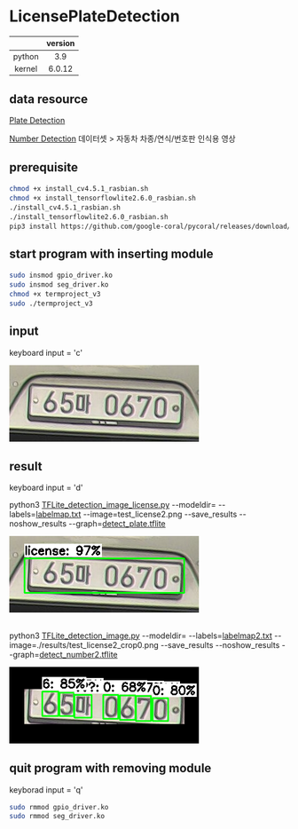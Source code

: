 # LicensePlateDetection
||version|
|:---:|:---:|
|python|3.9|
|kernel|6.0.12|

## data resource
[Plate Detection](https://www.kaggle.com/datasets/andrewmvd/car-plate-detection)

[Number Detection](https://aihub.or.kr/unitysearch/list.do?kwd=%EC%9E%90%EB%8F%99%EC%B0%A8)
데이터셋 > 자동차 차종/연식/번호판 인식용 영상

## prerequisite
```bash
chmod +x install_cv4.5.1_rasbian.sh
chmod +x install_tensorflowlite2.6.0_rasbian.sh
./install_cv4.5.1_rasbian.sh
./install_tensorflowlite2.6.0_rasbian.sh
pip3 install https://github.com/google-coral/pycoral/releases/download/v2.0.0/tflite_runtime-2.5.0.post1-cp39-cp39-linux_armv7l.whl
```
## start program with inserting module
```bash
sudo insmod gpio_driver.ko
sudo insmod seg_driver.ko
chmod +x termproject_v3
sudo ./termproject_v3
```

## input
keyboard input = 'c'

<img src="https://github.com/bert13069598/LicensePlateDetection/blob/master/test_license2.png">

## result
keyboard input = 'd'

python3 [TFLite_detection_image_license.py](https://github.com/bert13069598/LicensePlateDetection/blob/master/TFLite_detection_image_license.py) --modeldir= --labels=[labelmap.txt](https://github.com/bert13069598/LicensePlateDetection/blob/master/labelmap.txt) --image=test_license2.png --save_results --noshow_results --graph=[detect_plate.tflite](https://github.com/bert13069598/LicensePlateDetection/blob/master/detect_plate.tflite)

<img src="https://github.com/bert13069598/LicensePlateDetection/blob/master/results/test_license2.png">

##
python3 [TFLite_detection_image.py](https://github.com/bert13069598/LicensePlateDetection/blob/master/TFLite_detection_image.py) --modeldir= --labels=[labelmap2.txt](https://github.com/bert13069598/LicensePlateDetection/blob/master/labelmap2.txt) --image=./results/test_license2_crop0.png --save_results --noshow_results --graph=[detect_number2.tflite](https://github.com/bert13069598/LicensePlateDetection/blob/master/detect_number2.tflite)

<img src="https://github.com/bert13069598/LicensePlateDetection/blob/master/results/test_license2_crop0.png">

## quit program with removing module
keyborad input = 'q'
```bash
sudo rmmod gpio_driver.ko
sudo rmmod seg_driver.ko
```

